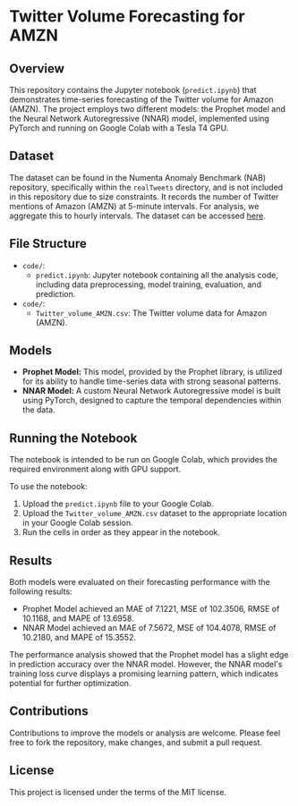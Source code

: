 # Twitter Volume Forecasting for AMZN

## Overview
This repository contains the Jupyter notebook (`predict.ipynb`) that demonstrates time-series forecasting of the Twitter volume for Amazon (AMZN). The project employs two different models: the Prophet model and the Neural Network Autoregressive (NNAR) model, implemented using PyTorch and running on Google Colab with a Tesla T4 GPU.

## Dataset
The dataset can be found in the Numenta Anomaly Benchmark (NAB) repository, specifically within the `realTweets` directory, and is not included in this repository due to size constraints. It records the number of Twitter mentions of Amazon (AMZN) at 5-minute intervals. For analysis, we aggregate this to hourly intervals. The dataset can be accessed [here](https://github.com/numenta/NAB/tree/master).

## File Structure
- `code/`:
  - `predict.ipynb`: Jupyter notebook containing all the analysis code, including data preprocessing, model training, evaluation, and prediction.
- `code/`:
  - `Twitter_volume_AMZN.csv`: The Twitter volume data for Amazon (AMZN).

## Models
- **Prophet Model:** This model, provided by the Prophet library, is utilized for its ability to handle time-series data with strong seasonal patterns.
- **NNAR Model:** A custom Neural Network Autoregressive model is built using PyTorch, designed to capture the temporal dependencies within the data.

## Running the Notebook
The notebook is intended to be run on Google Colab, which provides the required environment along with GPU support. 

To use the notebook:
1. Upload the `predict.ipynb` file to your Google Colab.
2. Upload the `Twitter_volume_AMZN.csv` dataset to the appropriate location in your Google Colab session.
3. Run the cells in order as they appear in the notebook.

## Results
Both models were evaluated on their forecasting performance with the following results:
- Prophet Model achieved an MAE of 7.1221, MSE of 102.3506, RMSE of 10.1168, and MAPE of 13.6958.
- NNAR Model achieved an MAE of 7.5672, MSE of 104.4078, RMSE of 10.2180, and MAPE of 15.3552.

The performance analysis showed that the Prophet model has a slight edge in prediction accuracy over the NNAR model. However, the NNAR model's training loss curve displays a promising learning pattern, which indicates potential for further optimization.

## Contributions
Contributions to improve the models or analysis are welcome. Please feel free to fork the repository, make changes, and submit a pull request.

## License
This project is licensed under the terms of the MIT license.
